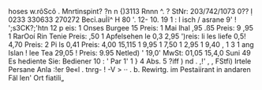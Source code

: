 hoses w.rôScô . Mnrtinspint? ?n n {)3113 Rnnn ^. ? StNr: 203/742/1073 0?? Ị 0233 330633 270272 Becỉ.auÌĩ^ H 80 '. 12- 10. 19 1 : l isch / asrane 9' ! ';s3CK?;'htn 12 p eis: 1 Onses Burgee 15 Preis: 1 Mai lhal ,95 .ß5 Preis: 9 ,95 1 RarOoí Rin Tenie Preis: ,50 1 Apfelsehen le 0,3 2,95 ')reis: li les liefe 0,5! 4,70 Preis: 2 Pi ls 0,41 Preis: 4,00 15,115 1 9,95 1 7,50 1 2,95 1 9,40 , 1 3 1 ang Islan ! lee Tea 29,05 ! Preis: 9.95 Netled) ' 19,0' MwSt: 01,05 15,4,0 Suni 49 Es hediente Sie: Bediener 10 : ' Par 1' 1 } 4 Abs. 5 ?iff ) nd . ,!' , , FStfi) Irtele Persane Anla :!er 9e«l . tnrg- ! -V > ·· . b. Rewirtg. im Pestaiirant in andaren Fäl len' Ort fiatili„
